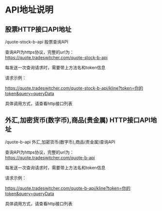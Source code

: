 # API地址说明

## 股票HTTP接口API地址
/quote-stock-b-api    股票查询API<br/>

查询API为https协议，完整的url为：<br/>https://quote.tradeswitcher.com/quote-stock-b-api<br/>

每发送一次查询请求时，需要带上方法名和token信息<br/>

请求示例：<br/>

https://quote.tradeswitcher.com/quote-stock-b-api/kline?token=你的token&query=queryData<br/>

具体调用方式，请查看http接口列表<br/>

## 外汇,加密货币(数字币),商品(贵金属) HTTP接口API地址
/quote-b-api 外汇,加密货币(数字币),商品(贵金属)查询API<br/>

查询API为https协议，完整的url为：<br/>https://quote.tradeswitcher.com/quote-b-api<br/>

每发送一次查询请求时，需要带上方法名和token信息<br/>

请求示例：<br/>

https://quote.tradeswitcher.com/quote-b-api/kline?token=你的token&query=queryData<br/>

具体调用方式，请查看http接口列表<br/>